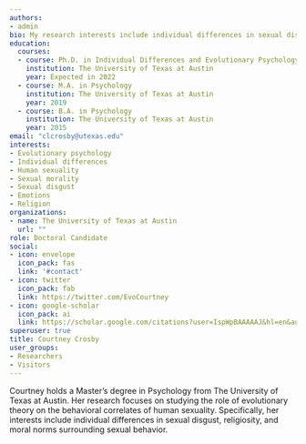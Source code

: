 ```yaml
---
authors:
- admin
bio: My research interests include individual differences in sexual disgust, religiosity, and moral norms surrounding sexual behavior.
education:
  courses:
  - course: Ph.D. in Individual Differences and Evolutionary Psychology
    institution: The University of Texas at Austin
    year: Expected in 2022
  - course: M.A. in Psychology 
    institution: The University of Texas at Austin
    year: 2019
  - course: B.A. in Psychology 
    institution: The University of Texas at Austin
    year: 2015
email: "clcrosby@utexas.edu"
interests:
- Evolutionary psychology
- Individual differences
- Human sexuality 
- Sexual morality
- Sexual disgust
- Emotions
- Religion 
organizations:
- name: The University of Texas at Austin
  url: ""
role: Doctoral Candidate 
social:
- icon: envelope
  icon_pack: fas
  link: '#contact'
- icon: twitter
  icon_pack: fab
  link: https://twitter.com/EvoCourtney
- icon: google-scholar
  icon_pack: ai
  link: https://scholar.google.com/citations?user=IspWpBAAAAAJ&hl=en&authuser=1
superuser: true
title: Courtney Crosby
user_groups:
- Researchers
- Visitors
---
```

Courtney holds a Master’s degree in Psychology from The University of Texas at Austin. Her research focuses on studying the role of evolutionary theory on the behavioral correlates of human sexuality. Specifically, her interests include individual differences in sexual disgust, religiosity, and moral norms surrounding sexual behavior.